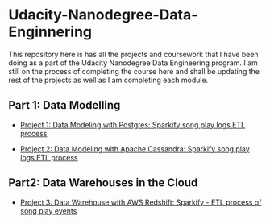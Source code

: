 # Udacity-Nanodegree-Data-Enginnering

This repository here is has all the projects and coursework that I have been doing as a part of the Udacity Nanodegree Data Engineering program. I am still on 
the process of completing the course here and shall be updating the rest of the projects as well as I am completing each module.

## Part 1: Data Modelling
- [Project 1: Data Modeling with Postgres: Sparkify song play logs ETL process](https://github.com/Kuriankkr/Udacity-Nanodegree-Data-Engineering/tree/master/Data%20Modelling/Data%20Modeling%20with%20Postgres:%20Sparkify%20song%20play%20logs%20ETL%20process)

- [Project 2: Data Modeling with Apache Cassandra: Sparkify song play logs ETL process](https://github.com/Kuriankkr/Udacity-Nanodegree-Data-Engineering/blob/master/Data%20Modelling/Project_Data_Modeling_with_Apache_Cassandra/Project_1B_%20Project_Template.ipynb)

## Part2: Data Warehouses in the Cloud
- [Project 3: Data Warehouse with AWS Redshift: Sparkify - ETL process of song play events](https://github.com/Kuriankkr/Udacity-Nanodegree-Data-Engineering/tree/master/Cloud%20Data%20Warehouses/Project%20Data%20Warehouse)
